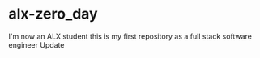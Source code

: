 # alx-zero_day
I'm now an ALX student this is my first repository as a full stack software engineer
Update
